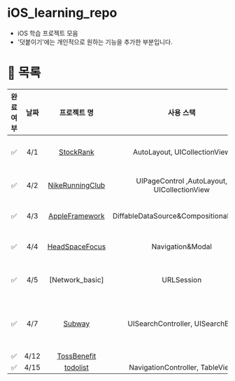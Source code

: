 # iOS_learning_repo
- iOS 학습 프로젝트 모음
- '덧붙이기'에는 개인적으로 원하는 기능을 추가한 부분입니다.


# 📌 목록
|완료여부|날짜|프로젝트 명|사용 스택|프로젝트 설명|덧붙이기|
|:--:|:--:|:--:|:--:|:--:|:--:|
| ✅ |4/1|[StockRank](https://github.com/simplebarnacle/iOS/tree/main/StockRank)|AutoLayout, UICollectionView|StoryBoard를 활용하여 UI구성, 리스트그리기|UIAlertController추가|
| ✅ |4/2|[NikeRunningClub](https://github.com/simplebarnacle/iOS/tree/main/NikeRunningClub)|UIPageControl ,AutoLayout, UICollectionView|UI구성(StoryBoard), PagingView구현||
| ✅ |4/3|[AppleFramework](https://github.com/simplebarnacle/iOS/tree/main/AppleFramework)|DiffableDataSource&CompositionalLayout|StoryBoard, 그리드, Layout 구성|[Implementing Modern Collection Views](https://developer.apple.com/documentation/uikit/views_and_controls/collection_views/implementing_modern_collection_views)|
| ✅ |4/4|[HeadSpaceFocus](https://github.com/simplebarnacle/iOS/tree/main/HeadSpaceFocus)|Navigation&Modal|storyboard, layout구성, 섹션2개 그리고 모달..🤣||
| ✅ |4/5|[Network_basic]|URLSession|URLSession을 활용한 네트워크 객체 구성|Combine 찍먹쓰..|
| ✅ |4/7|[Subway](https://github.com/simplebarnacle/iOS/tree/main/Subway)|UISearchController, UISearchBar|Code로 UI구성&Snapkit, tableView와 collectionView로 화면구성쓰|Alamofire|
| ✅ |4/12|[TossBenefit](https://github.com/simplebarnacle/iOS/tree/main/TossBenefit)|||
| ✅ |4/15|[todolist](https://github.com/simplebarnacle/iOS/tree/main/todolist)|NavigationController, TableView|Storyboard&Code|
















